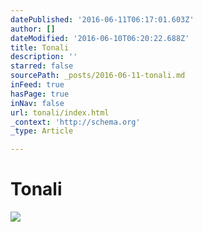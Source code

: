 ```yaml
---
datePublished: '2016-06-11T06:17:01.603Z'
author: []
dateModified: '2016-06-10T06:20:22.688Z'
title: Tonali
description: ''
starred: false
sourcePath: _posts/2016-06-11-tonali.md
inFeed: true
hasPage: true
inNav: false
url: tonali/index.html
_context: 'http://schema.org'
_type: Article

---
```

# Tonali
![](https://the-grid-user-content.s3-us-west-2.amazonaws.com/c2835e98-da31-4c46-9010-f0d8fe0b4d70.jpg)